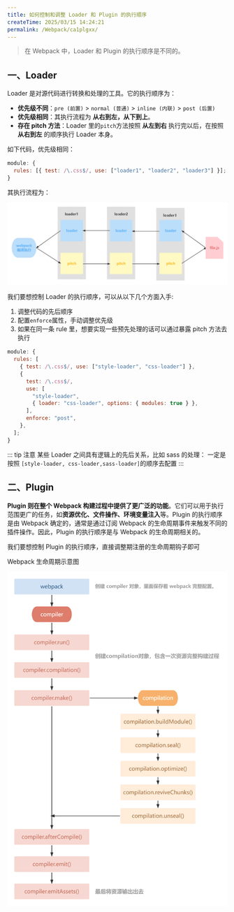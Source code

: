 ```yaml
---
title: 如何控制和调整 Loader 和 Plugin 的执行顺序
createTime: 2025/03/15 14:24:21
permalink: /Webpack/ca1plgxx/
---
```


> 在 Webpack 中，Loader 和 Plugin 的执行顺序是不同的。

## 一、Loader

Loader 是对源代码进行转换和处理的工具。它的执行顺序为：

- **优先级不同**：`pre (前置)` > `normal (普通)` > `inline (内联)` > `post (后置)`
- **优先级相同**：其执行流程为 **从右到左，从下到上**。
- **存在 pitch 方法**：Loader 里的`pitch`方法按照 **从左到右** 执行完以后，在按照 **从右到左** 的顺序执行 Loader 本身。

如下代码，优先级相同：

```js
module: {
  rules: [{ test: /\.css$/, use: ["loader1", "loader2", "loader3"] }];
}
```

其执行流程为：

![loader执行流程](../assets/loader1.png)

我们要想控制 Loader 的执行顺序，可以从以下几个方面入手:

1. 调整代码的先后顺序
2. 配置`enforce`属性，手动调整优先级
3. 如果在同一条 rule 里，想要实现一些预先处理的话可以通过暴露 pitch 方法去执行

```javascript
module: {
  rules: [
    { test: /\.css$/, use: ["style-loader", "css-loader"] },
    {
      test: /\.css$/,
      use: [
        "style-loader",
        { loader: "css-loader", options: { modules: true } },
      ],
      enforce: "post",
    },
  ];
}
```

::: tip 注意
某些 Loader 之间具有逻辑上的先后关系，比如 sass 的处理：
一定是按照 `[style-loader, css-loader,sass-loader]`的顺序去配置
:::

## 二、Plugin

**Plugin 则在整个 Webpack 构建过程中提供了更广泛的功能**。它们可以用于执行范围更广的任务，如**资源优化、文件操作、环境变量注入**等。Plugin 的执行顺序是由 Webpack 确定的，通常是通过订阅 Webpack 的生命周期事件来触发不同的插件操作。因此，Plugin 的执行顺序是与 Webpack 的生命周期相关的。

我们要想控制 Plugin 的执行顺序，直接调整期注册的生命周期钩子即可


Webpack 生命周期示意图

![Webpack 插件生命周期](../assets/plugin.jpg)
